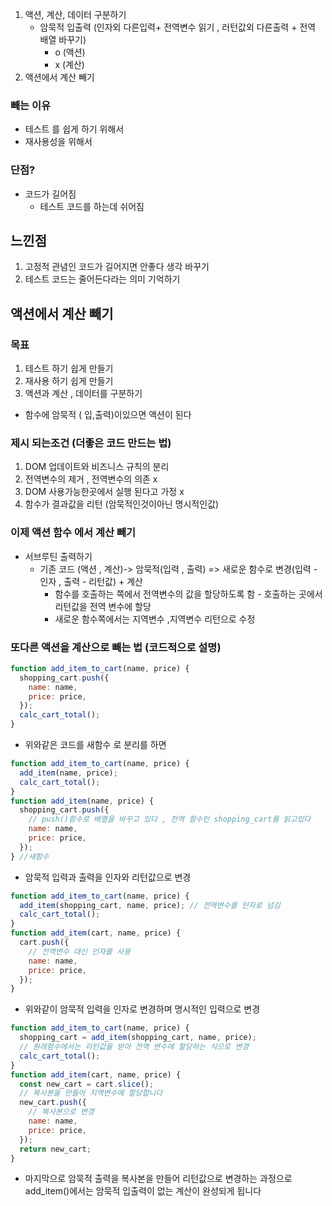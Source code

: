 1. 액션, 계산, 데이터 구분하기
   - 암묵적 입출력 (인자외 다른입력+ 전역변수 읽기 , 러턴값외 다른출력 + 전역 배열 바꾸기)
     - o (액션)
     - x (계산)
2. 액션에서 계산 빼기

### 빼는 이유

- 테스트 를 쉽게 하기 위해서
- 재사용성을 위해서

### 단점?

- 코드가 길어짐
  - 테스트 코드를 하는데 쉬어짐

## 느낀점

1. 고정적 관념인 코드가 길어지면 안좋다 생각 바꾸기
2. 테스트 코드는 줄어든다라는 의미 기억하기
<!-- 다시 작성하는 4장 -->

## 액션에서 계산 빼기

### 목표

1. 테스트 하기 쉽게 만들기
2. 재사용 하기 쉽게 만들기
3. 액션과 계산 , 데이터를 구분하기

- 함수에 암묵적 ( 입,출력)이있으면 액션이 된다

### 제시 되는조건 (더좋은 코드 만드는 법)

1. DOM 업데이트와 비즈니스 규칙의 분리
2. 전역변수의 제거 , 전역변수의 의존 x
3. DOM 사용가능한곳에서 실행 된다고 가정 x
4. 함수가 결과값을 리턴 (암묵적인것이아닌 명시적인값)

### 이제 액션 함수 에서 계산 빼기

- 서브루틴 출력하기
  - 기존 코드 (액션 , 계산)-> 암묵적(입력 , 출력) => 새로운 함수로 변경(입력 - 인자 , 출력 - 리턴값) + 계산
    - 함수를 호출하는 쪽에서 전역변수의 값을 할당하도록 함 - 호출하는 곳에서 리턴값을 전역 변수에 할당
    - 새로운 함수쪽에서는 지역변수 ,지역변수 리턴으로 수정

### 또다른 액션을 계산으로 빼는 법 (코드적으로 설명)

```js
function add_item_to_cart(name, price) {
  shopping_cart.push({
    name: name,
    price: price,
  });
  calc_cart_total();
}
```

- 위와같은 코드를 새함수 로 분리를 하면

```js
function add_item_to_cart(name, price) {
  add_item(name, price);
  calc_cart_total();
}
function add_item(name, price) {
  shopping_cart.push({
    // push()함수로 배열을 바꾸고 있다 , 전역 함수인 shopping_cart를 읽고있다
    name: name,
    price: price,
  });
} //새함수
```

- 암묵적 입력과 출력을 인자와 리턴값으로 변경

```js
function add_item_to_cart(name, price) {
  add_item(shopping_cart, name, price); // 전역변수를 인자로 넘김
  calc_cart_total();
}
function add_item(cart, name, price) {
  cart.push({
    // 전역변수 대신 인자를 사용
    name: name,
    price: price,
  });
}
```

- 위와같이 암묵적 입력을 인자로 변경하며 명시적인 입력으로 변경

```js
function add_item_to_cart(name, price) {
  shopping_cart = add_item(shopping_cart, name, price);
  // 원래함수에서는 리턴값을 받아 전역 변수에 할당하는 식으로 변경
  calc_cart_total();
}
function add_item(cart, name, price) {
  const new_cart = cart.slice();
  // 복사본을 만들어 지역변수에 할당합니다
  new_cart.push({
    // 복사본으로 변경
    name: name,
    price: price,
  });
  return new_cart;
}
```

- 마지막으로 암묵적 출력을 복사본을 만들어 리턴값으로 변경하는 과정으로 add_item()에서는 암묵적 입출력이 없는 계산이 완성되게 됩니다
